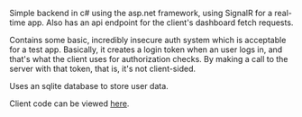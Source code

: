 Simple backend in c# using the asp.net framework, using SignalR for a real-time app. Also has an api endpoint for the client's dashboard fetch requests.

Contains some basic, incredibly insecure auth system which is acceptable for a test app. Basically, it creates a login token when an user logs in, and that's what the client uses for authorization checks. By making a call to the server with that token, that is, it's not client-sided.

Uses an sqlite database to store user data.

Client code can be viewed [here](https://github.com/raf-os/React-SignalR-ChatApp).
